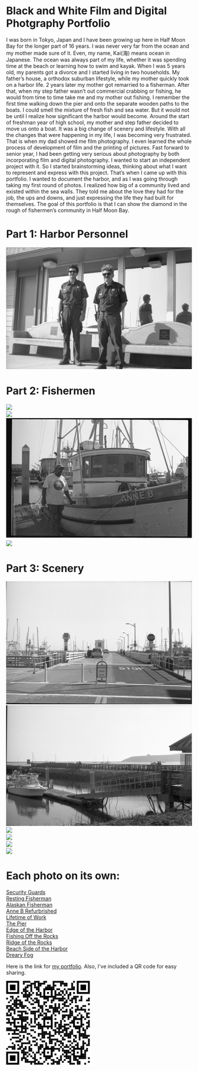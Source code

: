 # Black and White Film and Digital Photgraphy Portfolio
I was born in Tokyo, Japan and I have been growing up here in Half Moon Bay for the longer part of 16 years.  I was never very far from the ocean and my mother made sure of it. Even, my name, Kai(海) means ocean in Japanese. The ocean was always part of my life, whether it was spending time at the beach or learning how to swim and kayak. When I was 5 years old, my parents got a divorce and I started living in two households. My father’s house, a orthodox suburban lifestyle, while my mother quickly took on a harbor life. 2 years later my mother got remarried to a fisherman. After that, when my step father wasn’t out commercial crabbing or fishing, he would from time to time take me and my mother out fishing. I remember the first time walking down the pier and onto the separate wooden paths to the boats. I could smell the mixture of fresh fish and sea water. But it would not be until I realize how significant the harbor would become. 
Around the start of freshman year of high school, my mother and step father decided to move us onto a boat. It was a big change of scenery and lifestyle. With all the changes that were happening in my life, I was becoming very frustrated. That is when my dad showed me film photography. I even learned the whole process of development of film and the printing of pictures. Fast forward to senior year, I had been getting very serious about photography by both incorporating film and digital photography. I wanted to start an independent project with it. So I started brainstorming ideas, thinking about what I want to represent and express with this project. That’s when I came up with this portfolio. I wanted to document the harbor, and as I was going through taking my first round of photos. I realized how big of a community lived and existed within the sea walls. They told me about the love they had for the job, the ups and downs, and just expressing the life they had built for themselves. The goal of this portfolio is that I can show the diamond in the rough of fishermen’s community in Half Moon Bay.




# Part 1: Harbor Personnel

<img src="./img025.jpeg"></img>
<br>

# Part 2: Fishermen

<img src="./img051.jpeg"></img>
<br>
<img src="./img050.jpeg"></img>
<br>
<img src="./img057.jpeg"></img>
<br>
<img src="./IMG_1814.JPG"></img>
<br>

# Part 3: Scenery

<img src="./img052.jpeg"></img>
<br>
<img src="./img053.jpeg"></img>
<br>
<img src="./IMG_1819.JPG"></img>
<br>
<img src="./IMG_1792.JPG"></img>
<br>
<img src="./IMG_1789.JPG"></img>
<br>
<img src="./IMG_1767.JPG"></img>
<br>

# Each photo on its own:

[Security Guards](img025.jpeg)
<br>
[Resting Fisherman](img050.jpeg)
<br>
[Alaskan Fisherman](img057.jpeg)
<br>
[Anne B Refurbrished](IMG_1814.JPG)
<br>
[Lifetime of Work](img051.jpeg)
<br>
[The Pier](img052.jpeg)
<br>
[Edge of the Harbor](img053.jpeg)
<br>
[Fishing Off the Rocks](IMG_1819.JPG)
<br>
[Ridge of the Rocks](IMG_1792.JPG)
<br>
[Beach Side of the Harbor](IMG_1789.JPG)
<br>
[Dreary Fog](IMG_1767.JPG)

Here is the link for [my portfolio](https://github.com/Kai-fujino-lin/Public-Photography-Portfolio/).
Also, I've included a QR code for easy sharing.

![my portfolio](img/kai_qr_code.png)